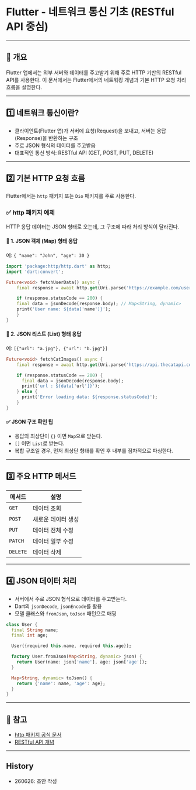 # Flutter - 네트워크 통신 기초 (RESTful API 중심)

---

## 📌 개요

Flutter 앱에서는 외부 서버와 데이터를 주고받기 위해 주로 HTTP 기반의 RESTful API를 사용한다. 이 문서에서는 Flutter에서의 네트워킹 개념과 기본 HTTP 요청 처리 흐름을 설명한다.

---

## 1️⃣ 네트워크 통신이란?

- 클라이언트(Flutter 앱)가 서버에 요청(Request)을 보내고, 서버는 응답(Response)을 반환하는 구조
- 주로 JSON 형식의 데이터를 주고받음
- 대표적인 통신 방식: RESTful API (GET, POST, PUT, DELETE)

---

## 2️⃣ 기본 HTTP 요청 흐름

Flutter에서는 `http` 패키지 또는 `Dio` 패키지를 주로 사용한다.



### ✅ http 패키지 예제

HTTP 응답 데이터는 JSON 형태로 오는데, 그 구조에 따라 처리 방식이 달라진다.

#### 📌 1. JSON 객체 (Map) 형태 응답

예: `{ "name": "John", "age": 30 }`


```dart
import 'package:http/http.dart' as http;
import 'dart:convert';

Future<void> fetchUserData() async {
    final response = await http.get(Uri.parse('https://example.com/user'));

    if (response.statusCode == 200) {
    final data = jsonDecode(response.body); // Map<String, dynamic>
    print('User name: ${data['name']}');
    }
}
```

#### 📌 2. JSON 리스트 (List) 형태 응답

예: `[{"url": "a.jpg"}, {"url": "b.jpg"}]`

```dart
Future<void> fetchCatImages() async {
    final response = await http.get(Uri.parse('https://api.thecatapi.com/v1/images/search?limit=10'));

    if (response.statusCode == 200) {
      final data = jsonDecode(response.body);
      print('url : ${data['url']}');
    } else {
      print('Error loading data: ${response.statusCode}');
    }
}
```

#### ✅ JSON 구조 확인 팁

- 응답의 최상단이 `{}` 이면 `Map`으로 받는다.
- `[]` 이면 `List`로 받는다.
- 복합 구조일 경우, 먼저 최상단 형태를 확인 후 내부를 점차적으로 파싱한다.

---

## 3️⃣ 주요 HTTP 메서드

| 메서드 | 설명 |
|--------|------|
| `GET` | 데이터 조회 |
| `POST` | 새로운 데이터 생성 |
| `PUT` | 데이터 전체 수정 |
| `PATCH` | 데이터 일부 수정 |
| `DELETE` | 데이터 삭제 |

---

## 4️⃣ JSON 데이터 처리

- 서버에서 주로 JSON 형식으로 데이터를 주고받는다.
- Dart의 `jsonDecode`, `jsonEncode`를 활용
- 모델 클래스와 `fromJson`, `toJson` 패턴으로 매핑

```dart
class User {
  final String name;
  final int age;

  User({required this.name, required this.age});

  factory User.fromJson(Map<String, dynamic> json) {
    return User(name: json['name'], age: json['age']);
  }

  Map<String, dynamic> toJson() {
    return {'name': name, 'age': age};
  }
}
```

---

## 📎 참고

- [http 패키지 공식 문서](https://pub.dev/packages/http)
- [RESTful API 개념](https://restfulapi.net/)

---

## History

- 260626: 초안 작성
